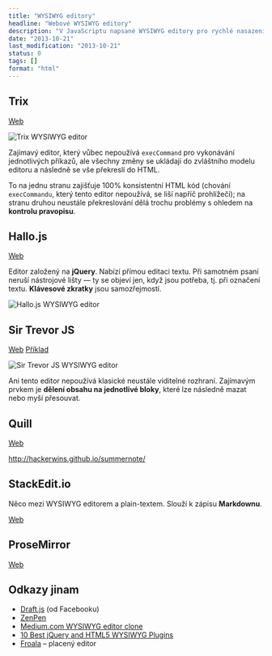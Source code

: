 ```yaml
---
title: "WYSIWYG editory"
headline: "Webové WYSIWYG editory"
description: "V JavaScriptu napsané WYSIWYG editory pro rychlé nasazení na webu."
date: "2013-10-21"
last_modification: "2013-10-21"
status: 0
tags: []
format: "html"
---
```


<h2 id="trix">Trix</h2>


<p><a href="http://trix-editor.org/" class="button">Web</a></p>

<p><img src="/files/wysiwyg-editory/trix.png" alt="Trix WYSIWYG editor" class="border"></p>



















<p>Zajímavý editor, který vůbec nepoužívá <code>execCommand</code> pro vykonávání jednotlivých příkazů, ale všechny změny se ukládají do zvláštního modelu editoru a následně se vše překreslí do HTML.</p>

<p>To na jednu stranu zajišťuje 100% konsistentní HTML kód (chování <code>execCommandu</code>, který tento editor nepoužívá, se liší napříč prohlížeči); na stranu druhou neustále překreslování dělá trochu problémy s ohledem na <b href="/kontrola-pravopisu">kontrolu pravopisu</b>.</p>




<h2 id="hallojs">Hallo.js</h2>

<p><a href="http://hallojs.org/" class="button">Web</a></p>

<p>Editor založený na <b>jQuery</b>. Nabízí přímou editaci textu. Při samotném psaní neruší nástrojové lišty — ty se objeví jen, když jsou potřeba, tj. při označení textu. <b>Klávesové zkratky</b> jsou samozřejmostí.</p>
<p><img src="/files/wysiwyg-editory/hallo.png" alt="Hallo.js WYSIWYG editor" class="border"></p>

<h2 id="sir-trevor-js">Sir Trevor JS</h2>
<p><a href="http://madebymany.github.io/sir-trevor-js/" class="button">Web</a> <a href="http://madebymany.github.io/sir-trevor-js/example.html" class="button">Příklad</a></p>
<p><img src="/files/wysiwyg-editory/sir-trevor.png" alt="Sir Trevor JS WYSIWYG editor" class="border"></p>
<p>Ani tento editor nepoužívá klasické neustále viditelné rozhraní. Zajímavým prvkem je <b>dělení obsahu na jednotlivé bloky</b>, které lze následně mazat nebo myší přesouvat.</p>

<h2 id="quill">Quill</h2>
<p><a href="http://quilljs.com" class="button">Web</a></p>

http://hackerwins.github.io/summernote/

<h2 id="stackedit">StackEdit.io</h2>

<p>Něco mezi WYSIWYG editorem a plain-textem. Slouží k zápisu <b>Markdownu</b>.</p>

<p><a href="https://stackedit.io" class="button">Web</a></p>

<h2 id="prosemirror" class="net">ProseMirror</h2>

<p><a href="http://prosemirror.net/" class="button">Web</a></p>

<h2 id="odkazy">Odkazy jinam</h2>

<ul>
  <li><a href="https://facebook.github.io/draft-js/">Draft.js</a> (od Facebooku)</li>
  <li><a href="https://github.com/tholman/zenpen">ZenPen</a></li>
  <li><a href="https://github.com/yabwe/medium-editor">Medium.com WYSIWYG editor clone</a></li>
  
  <li><a href="http://www.sitepoint.com/10-best-html-wysiwyg-plugins/">10 Best jQuery and HTML5 WYSIWYG Plugins</a></li>
  
  <li><a href="https://froala.com">Froala</a> – placený editor</li>
</ul>